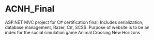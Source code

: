# ACNH_Final
ASP.NET MVC project for C# certification final; Includes serialization, database management, Razer, C#, SCSS. Purpose of website is to be an index for the social simulation game Animal Crossing New Horizons

